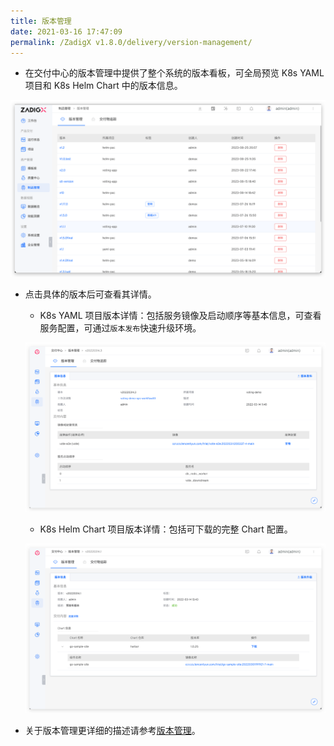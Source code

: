 ```yaml
---
title: 版本管理
date: 2021-03-16 17:47:09
permalink: /ZadigX v1.8.0/delivery/version-management/
---
```


- 在交付中心的版本管理中提供了整个系统的版本看板，可全局预览 K8s YAML 项目和 K8s Helm Chart 中的版本信息。

![版本交付](../../../_images/version_list.png '版本交付')

- 点击具体的版本后可查看其详情。

  - K8s YAML 项目版本详情：包括服务镜像及启动顺序等基本信息，可查看服务配置，可通过`版本发布`快速升级环境。

  ![版本交付](../../../_images/k8s_version_detail.png '版本交付')

  - K8s Helm Chart 项目版本详情：包括可下载的完整 Chart 配置。

  ![版本交付](../../../_images/helm_version_detail.png '版本交付')

- 关于版本管理更详细的描述请参考[版本管理](/ZadigX%20v1.8.0/project/version/)。

